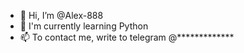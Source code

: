 - 👋 Hi, I’m @Alex-888
- 🌱 I'm currently learning Python
- 📫 To contact me, write to telegram @*************
<!---
Alex-888/Alex-888 is a ✨ special ✨ repository because its `README.md` (this file) appears on your GitHub profile.
You can click the Preview link to take a look at your changes.
--->
